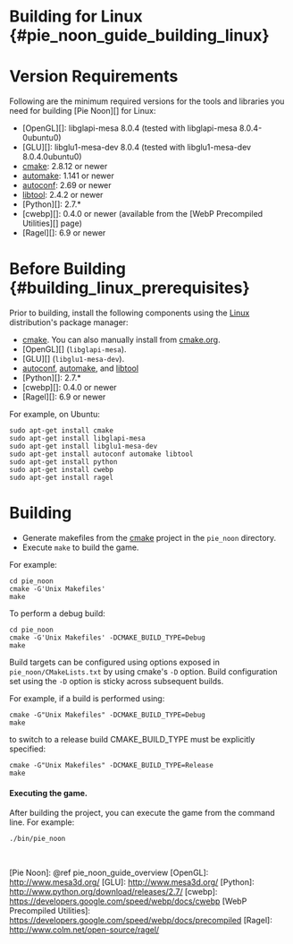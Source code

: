 Building for Linux    {#pie_noon_guide_building_linux}
==================

# Version Requirements

Following are the minimum required versions for the tools and libraries you
need for building [Pie Noon][] for Linux:

-   [OpenGL][]: libglapi-mesa 8.0.4 (tested with libglapi-mesa 8.0.4-0ubuntu0)
-   [GLU][]: libglu1-mesa-dev 8.0.4 (tested with
    libglu1-mesa-dev 8.0.4.0ubuntu0)
-   [cmake][]: 2.8.12 or newer
-   [automake][]: 1.141 or newer
-   [autoconf][]: 2.69 or newer
-   [libtool][]: 2.4.2 or newer
-   [Python][]: 2.7.*
-   [cwebp][]: 0.4.0 or newer (available from the
    [WebP Precompiled Utilities][] page)
-   [Ragel][]: 6.9 or newer

# Before Building    {#building_linux_prerequisites}

Prior to building, install the following components using the [Linux][]
distribution's package manager:

-    [cmake][]. You can also manually install from
     [cmake.org](http://cmake.org).
-    [OpenGL][] (`libglapi-mesa`).
-    [GLU][] (`libglu1-mesa-dev`).
-    [autoconf][], [automake][], and [libtool][]
-    [Python][]: 2.7.*
-    [cwebp][]: 0.4.0 or newer
-    [Ragel][]: 6.9 or newer

For example, on Ubuntu:

    sudo apt-get install cmake
    sudo apt-get install libglapi-mesa
    sudo apt-get install libglu1-mesa-dev
    sudo apt-get install autoconf automake libtool
    sudo apt-get install python
    sudo apt-get install cwebp
    sudo apt-get install ragel

# Building

-   Generate makefiles from the [cmake][] project in the `pie_noon` directory.
-   Execute `make` to build the game.

For example:

    cd pie_noon
    cmake -G'Unix Makefiles'
    make

To perform a debug build:

    cd pie_noon
    cmake -G'Unix Makefiles' -DCMAKE_BUILD_TYPE=Debug
    make

Build targets can be configured using options exposed in
`pie_noon/CMakeLists.txt` by using cmake's `-D` option.
Build configuration set using the `-D` option is sticky across subsequent
builds.

For example, if a build is performed using:

    cmake -G"Unix Makefiles" -DCMAKE_BUILD_TYPE=Debug
    make

to switch to a release build CMAKE_BUILD_TYPE must be explicitly specified:

    cmake -G"Unix Makefiles" -DCMAKE_BUILD_TYPE=Release
    make

#### Executing the game.

After building the project, you can execute the game from the command line.
For example:

    ./bin/pie_noon

<br>

  [autoconf]: http://www.gnu.org/software/autoconf/
  [automake]: http://www.gnu.org/software/automake/
  [libtool]: http://www.gnu.org/software/libtool/
  [cmake]: http://www.cmake.org/
  [Linux]: http://en.wikipedia.org/wiki/Linux
  [Pie Noon]: @ref pie_noon_guide_overview
  [OpenGL]: http://www.mesa3d.org/
  [GLU]: http://www.mesa3d.org/
  [Python]: http://www.python.org/download/releases/2.7/
  [cwebp]: https://developers.google.com/speed/webp/docs/cwebp
  [WebP Precompiled Utilities]: https://developers.google.com/speed/webp/docs/precompiled
  [Ragel]: http://www.colm.net/open-source/ragel/

